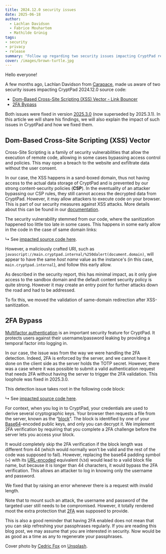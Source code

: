 ```yaml
---
title: 2024.12.0 security issues
date: 2025-06-18
author: 
  - Lachlan Davidson
  - Fabrice Mouhartem
  - Mathilde Grünig
tags:
- security
- privacy
- release
summary: "Follow up regarding two security issues impacting CryptPad reported earlier this year"
cover: /images/brown-turtle.jpg
---
```


Hello everyone!

A few months ago, Lachlan Davidson from [Carapace](https://carapace.nz), made us aware of two security issues impacting CryptPad 2024.12.0 source code:
- [Dom-Based Cross-Site Scripting (XSS) Vector - Link Bouncer](https://github.com/cryptpad/cryptpad/security/advisories/GHSA-vq9h-x3gr-v8rj)
- [2FA Bypass](https://github.com/cryptpad/cryptpad/security/advisories/GHSA-xq5x-wgcm-3p33)

Both issues were fixed in version [2025.3.0](https://github.com/cryptpad/cryptpad/releases/tag/2025.3.0) (now superseded by 2025.3.1). In this article we will share his findings, we will also explain the impact of such issues in CryptPad and how we fixed them.

## Dom-Based Cross-Site Scripting (XSS) Vector
Cross-Site Scripting is a family of security vulnerabilities that allow the execution of remote code, allowing in some cases bypassing access control and policies. This may open a breach to the website and exfiltrate data without the user consent.

In our case, the XSS happens in a sand-boxed domain, thus not having access to the actual data storage of CryptPad and is prevented by our strong content-security policies (**CSP**). In the eventuality of an attacker bypassing our CSP rules, they still cannot access the decrypted data from CryptPad. However, it may allow attackers to execute code on your browser. This is part of our security measures against XSS attacks. More details about this can be found in our [documentation](https://docs.cryptpad.org/en/dev_guide/basics.html#content-security-policy-csp-and-security).

The security vulnerability stemmed from our code, where the sanitization happened too little too late in some cases. This happens in some early allow in the code in the case of same domain links:

↳ See [impacted source code here](https://github.com/cryptpad/cryptpad/blob/15c81aa8ccb737a9a1167481f4a699af331364bb/www/bounce/main.js#L64-L95).

However, a maliciously crafted URI, such as `javascript://main.cryptpad.internal/%250dalert(document.domain)`, will appear to have the same _host name_ value as  the instance's (in this case, `main.cryptpad.internal`), and follow this early allow.

As described in the security report, this has minimal impact, as it only give access to the sandbox domain and the default content security policy is quite strong. However it may create an entry point for further attacks down the road and had to be addressed.

To fix this, we moved the validation of same-domain redirection after XSS-sanitization. 

## 2FA Bypass
[Multifactor authentication](https://blog.cryptpad.org/2024/01/09/tutorial-two-factor-authentication/) is an important security feature for CryptPad. It protects users against their username/password leaking by providing a temporal factor into logging in.

In our case, the issue was from the way we were handling the 2FA detection. Indeed, 2FA is enforced by the server, and we cannot have it done on the client side as the server holds the TOTP secret. However, there was a case where it was possible to submit a valid authentication request that needs 2FA without having the server to trigger the 2FA validation. This loophole was fixed in 2025.3.0.

This detection issue takes root in the following code block:

↳ See [impacted source code here](https://github.com/cryptpad/cryptpad/blob/15c81aa8ccb737a9a1167481f4a699af331364bb/lib/http-worker.js#L356-L364).

For context, when you log in to CryptPad, your credentials are used to derive several cryptographic keys. Your browser then requests a file from the server, known as the “[block](https://docs.cryptpad.org/en/dev_guide/general.html#registration-login-and-block)”. The block is identified by one of your [Base64](https://en.wikipedia.org/wiki/Base64)-encoded public keys, and only you can decrypt it. We implement 2FA verification by requiring that you complete a 2FA challenge before the server lets you access your block.

It would completely skip the 2FA verification if the block length was different from 44 (which would normally won’t be valid and the rest of the code was supposed to fail). However, replacing the base64 padding symbol (`=`) with its [URL-encoded](https://en.wikipedia.org/wiki/Percent-encoding) equivalent (`%3d`) would lead to a valid block file name, but because it is longer than 44 characters, it would bypass the 2FA verification. This allows an attacker to log in knowing only the username and password.

We fixed that by raising an error whenever there is a request with invalid length.

Note that to mount such an attack, the username and password of the targeted user still needs to be compromised. However, it totally rendered moot the extra protection that [2FA](https://ssd.eff.org/glossary/two-factor-authentication) was supposed to provide.

This is also a good reminder that having 2FA enabled does not mean that you can skip refreshing your passphrases regularly. If you are reading this blog post, we may assume that you are interested in security. Now would be as good as a time as any to regenerate your passphrases.

Cover photo by [Cedric Fox](https://unsplash.com/@thecedfox) on [Unsplash](https://unsplash.com/photos/brown-turtle-between-grasses-1tIkmgkpfNQ).

